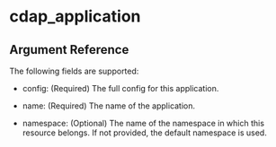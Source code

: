 # cdap_application

## Argument Reference

The following fields are supported:

* config:
  (Required)
  The full config for this application.

* name:
  (Required)
  The name of the application.

* namespace:
  (Optional)
  The name of the namespace in which this resource belongs. If not provided, the default namespace is used.


